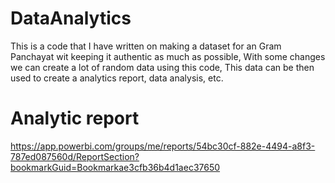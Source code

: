 # DataAnalytics
This is a code that I have written on making a dataset for an Gram Panchayat wit keeping it authentic as much as possible, With some changes we can create a lot of random data using this code, This data can be then used to create a analytics report, data analysis, etc.


# Analytic report
https://app.powerbi.com/groups/me/reports/54bc30cf-882e-4494-a8f3-787ed087560d/ReportSection?bookmarkGuid=Bookmarkae3cfb36b4d1aec37650
